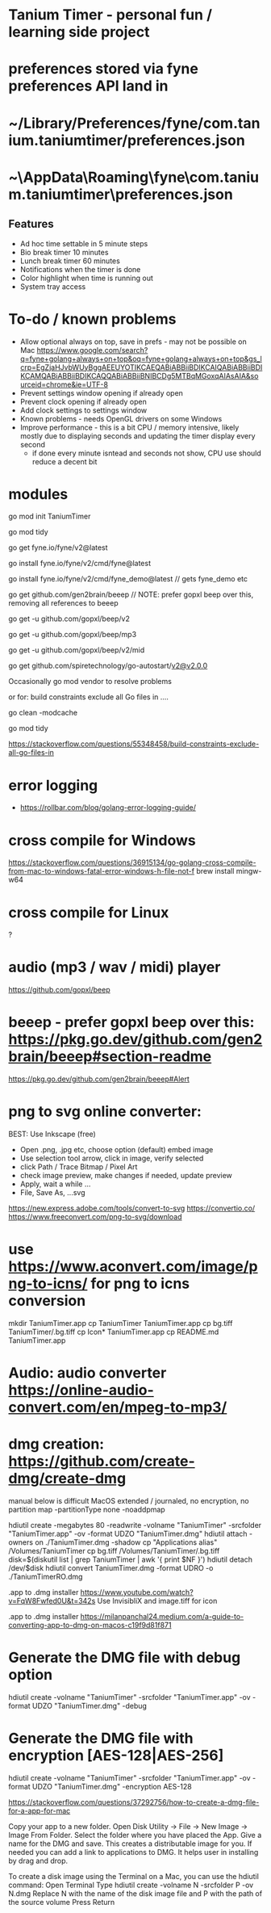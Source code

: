 # Tanium Timer - personal fun / learning side project

# preferences stored via fyne preferences API land in
# ~/Library/Preferences/fyne/com.tanium.taniumtimer/preferences.json
# ~\AppData\Roaming\fyne\com.tanium.taniumtimer\preferences.json


## Features

* Ad hoc time settable in 5 minute steps
* Bio break timer 10 minutes
* Lunch break timer 60 minutes
* Notifications when the timer is done
* Color highlight when time is running out
* System tray access

# To-do / known problems
- Allow optional always on top, save in prefs - may not be possible on Mac
https://www.google.com/search?q=fyne+golang+always+on+top&oq=fyne+golang+always+on+top&gs_lcrp=EgZjaHJvbWUyBggAEEUYOTIKCAEQABiABBiiBDIKCAIQABiABBiiBDIKCAMQABiABBiiBDIKCAQQABiABBiiBNIBCDg5MTBqMGoxqAIAsAIA&sourceid=chrome&ie=UTF-8
- Prevent settings window opening if already open
- Prevent clock opening if already open
- Add clock settings to settings window
- Known problems - needs OpenGL drivers on some Windows
- Improve performance - this is a bit CPU / memory intensive, likely mostly due to displaying seconds and updating the timer display every second
  - if done every minute isntead and seconds not show, CPU use should reduce a decent bit

# modules
go mod init TaniumTimer

go mod tidy

go get fyne.io/fyne/v2@latest

go install fyne.io/fyne/v2/cmd/fyne@latest

go install fyne.io/fyne/v2/cmd/fyne_demo@latest // gets fyne_demo etc

go get github.com/gen2brain/beeep  // NOTE: prefer gopxl beep over this, removing all references to beeep

go get -u github.com/gopxl/beep/v2

go get -u github.com/gopxl/beep/mp3

go get -u github.com/gopxl/beep/v2/mid

go get github.com/spiretechnology/go-autostart/v2@v2.0.0

Occasionally go mod vendor to resolve problems

or for: build constraints exclude all Go files in ....

go clean -modcache

go mod tidy

https://stackoverflow.com/questions/55348458/build-constraints-exclude-all-go-files-in


# error logging
- https://rollbar.com/blog/golang-error-logging-guide/


# cross compile for Windows
https://stackoverflow.com/questions/36915134/go-golang-cross-compile-from-mac-to-windows-fatal-error-windows-h-file-not-f
brew install mingw-w64

# cross compile for Linux
?


# audio (mp3 / wav / midi) player
https://github.com/gopxl/beep

# beeep - prefer gopxl beep over this: https://pkg.go.dev/github.com/gen2brain/beeep#section-readme
https://pkg.go.dev/github.com/gen2brain/beeep#Alert



# png to svg online converter:
BEST: Use Inkscape (free)
- Open .png, .jpg etc, choose option (default) embed image
- Use selection tool arrow, click in image, verify selected
- click Path / Trace Bitmap / Pixel Art
- check image preview, make changes if needed, update preview
- Apply, wait a while ...
- File, Save As, ...svg

https://new.express.adobe.com/tools/convert-to-svg
https://convertio.co/
https://www.freeconvert.com/png-to-svg/download

# use https://www.aconvert.com/image/png-to-icns/ for png to icns conversion
mkdir TaniumTimer.app
cp TaniumTimer TaniumTimer.app
cp bg.tiff TaniumTimer/.bg.tiff
cp Icon* TaniumTimer.app
cp README.md TaniumTimer.app


# Audio: audio converter https://online-audio-convert.com/en/mpeg-to-mp3/


# dmg creation: https://github.com/create-dmg/create-dmg

manual below is difficult
MacOS extended / journaled, no encryption, no partition map
-partitionType none
-noaddpmap


hdiutil create -megabytes 80 -readwrite -volname "TaniumTimer" -srcfolder "TaniumTimer.app" -ov -format UDZO "TaniumTimer.dmg"
hdiutil attach -owners on ./TaniumTimer.dmg -shadow
cp "Applications alias" /Volumes/TaniumTimer
cp bg.tiff /Volumes/TaniumTimer/.bg.tiff
disk=$(diskutil list | grep TaniumTimer | awk '{ print $NF }')
hdiutil detach /dev/$disk
hdiutil convert TaniumTimer.dmg -format UDRO -o ./TaniumTimerRO.dmg



.app to .dmg installer
https://www.youtube.com/watch?v=FqW8Fwfed0U&t=342s
Use InvisibliX and image.tiff for icon


.app to .dmg installer
https://milanpanchal24.medium.com/a-guide-to-converting-app-to-dmg-on-macos-c19f9d81f871


# Generate the DMG file with debug option
hdiutil create -volname "TaniumTimer" -srcfolder "TaniumTimer.app" -ov -format UDZO "TaniumTimer.dmg" -debug

# Generate the DMG file with encryption [AES-128|AES-256]
hdiutil create -volname "TaniumTimer" -srcfolder "TaniumTimer.app" -ov -format UDZO "TaniumTimer.dmg" -encryption AES-128

https://stackoverflow.com/questions/37292756/how-to-create-a-dmg-file-for-a-app-for-mac

Copy your app to a new folder.
Open Disk Utility -> File -> New Image -> Image From Folder.
Select the folder where you have placed the App. Give a name for the DMG and save. This creates a distributable image for you.
If needed you can add a link to applications to DMG. It helps user in installing by drag and drop.

To create a disk image using the Terminal on a Mac, you can use the hdiutil command:
Open Terminal
Type hdiutil create -volname N -srcfolder P -ov N.dmg
Replace N with the name of the disk image file and P with the path of the source volume
Press Return

